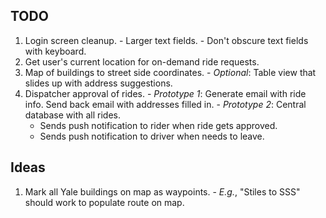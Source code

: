 ## TODO
  1. Login screen cleanup.
    - Larger text fields.
    - Don't obscure text fields with keyboard.
  2. Get user's current location for on-demand ride requests.
  3. Map of buildings to street side coordinates.
    - *Optional*: Table view that slides up with address suggestions.
  4. Dispatcher approval of rides.
    - *Prototype 1*: Generate email with ride info. Send back email with addresses filled in.
    - *Prototype 2*: Central database with all rides.
      - Sends push notification to rider when ride gets approved.
      - Sends push notification to driver when needs to leave.

## Ideas
  1. Mark all Yale buildings on map as waypoints.
    - *E.g.*, "Stiles to SSS" should work to populate route on map.

